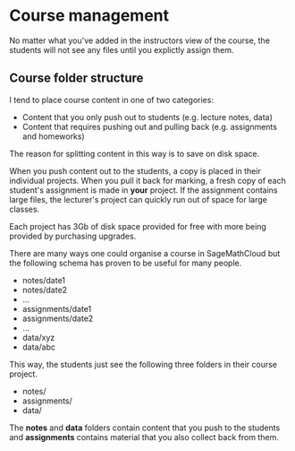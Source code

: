 # Course management

No matter what you've added in the instructors view of the course, the students will not see any files until you explictly assign them.

## Course folder structure

I tend to place course content in one of two categories:

* Content that you only push out to students (e.g. lecture notes, data)
* Content that requires pushing out and pulling back (e.g. assignments and homeworks)

The reason for splitting content in this way is to save on disk space. 

When you push content out to the students, a copy is placed in their individual projects. When you pull it back for marking, a fresh copy of each student's assignment is made in **your** project. If the assignment contains large files, the lecturer's project can quickly run out of space for large classes.

Each project has 3Gb of disk space provided for free with more being provided by purchasing upgrades.

There are many ways one could organise a course in SageMathCloud but the following schema has proven to be useful for many people.


* notes/date1
* notes/date2
* ...
* assignments/date1
* assignments/date2
* ...
* data/xyz
* data/abc

This way, the students just see the following three folders in their course project.

* notes/
* assignments/
* data/

The **notes** and **data** folders contain content that you push to the students and **assignments** contains material that you also collect back from them.